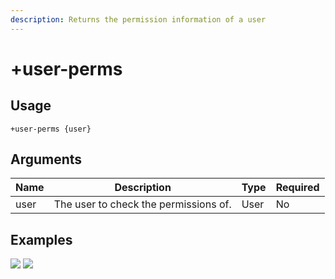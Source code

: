 ```yaml
---
description: Returns the permission information of a user
---
```


# +user-perms

## Usage

```
+user-perms {user}
```

## Arguments

| Name | Description                           | Type | Required |
| ---- | ------------------------------------- | ---- | -------- |
| user | The user to check the permissions of. | User | No       |

## Examples

![](https://tawk.link/60e18ecd649e0a0a5cca7167/kb/attachments/N524nmJtNE.jpg) ![](https://tawk.link/60e18ecd649e0a0a5cca7167/kb/attachments/CXFB17MWhd.jpg)

